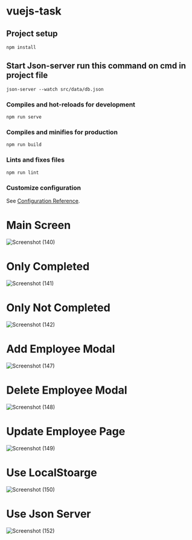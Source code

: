 # vuejs-task

## Project setup
```
npm install
```
## Start Json-server run this command on cmd in project file
```
json-server --watch src/data/db.json
```
### Compiles and hot-reloads for development
```
npm run serve
```

### Compiles and minifies for production
```
npm run build
```

### Lints and fixes files
```
npm run lint
```

### Customize configuration
See [Configuration Reference](https://cli.vuejs.org/config/).


# Main Screen
![Screenshot (140)](https://user-images.githubusercontent.com/92371450/163733370-ae7ee3af-c6c8-4e1b-91ee-6e446cd8fd02.png)

# Only Completed
![Screenshot (141)](https://user-images.githubusercontent.com/92371450/163733420-22c66735-b113-48d3-8c91-8607e9158f54.png)

# Only Not Completed
![Screenshot (142)](https://user-images.githubusercontent.com/92371450/163733449-256a60fe-5c09-4de1-84a0-2814912792bd.png)

# Add Employee Modal
![Screenshot (147)](https://user-images.githubusercontent.com/92371450/163733499-0edbce68-27b4-420d-ae2c-b34198c9ed6b.png)

# Delete Employee Modal
![Screenshot (148)](https://user-images.githubusercontent.com/92371450/163733502-d4eaf42d-12dc-47e8-8d04-33b2a14512ec.png)

# Update Employee Page
![Screenshot (149)](https://user-images.githubusercontent.com/92371450/163733505-471ed305-17d2-4de7-9de6-6b898f18493d.png)

# Use LocalStoarge
![Screenshot (150)](https://user-images.githubusercontent.com/92371450/163733582-5e5d0552-b727-422e-a111-a808dfa6e96a.png)

# Use Json Server
![Screenshot (152)](https://user-images.githubusercontent.com/92371450/163733585-8cac0428-876d-4790-bb05-678572672b62.png)



